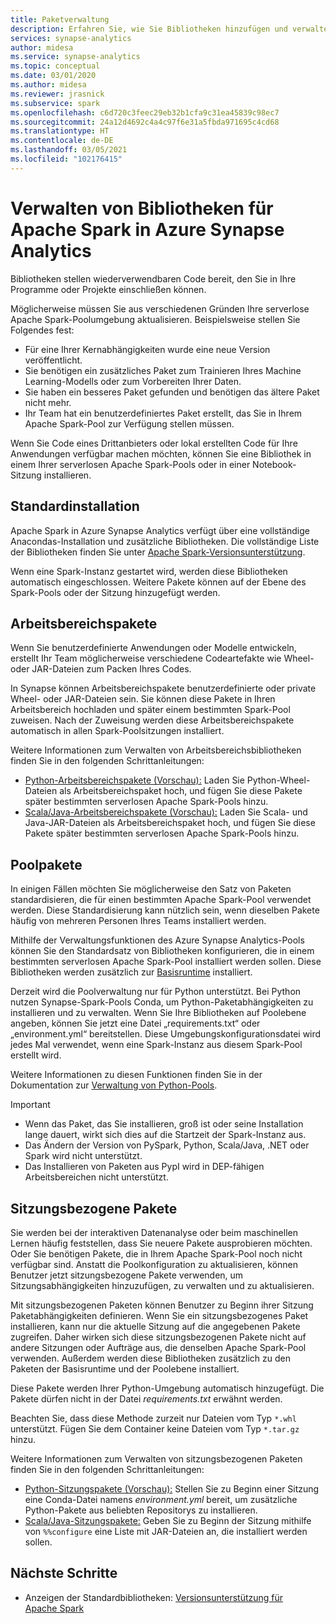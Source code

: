 ```yaml
---
title: Paketverwaltung
description: Erfahren Sie, wie Sie Bibliotheken hinzufügen und verwalten, die von Apache Spark in Azure Synapse Analytics verwendet werden.
services: synapse-analytics
author: midesa
ms.service: synapse-analytics
ms.topic: conceptual
ms.date: 03/01/2020
ms.author: midesa
ms.reviewer: jrasnick
ms.subservice: spark
ms.openlocfilehash: c6d720c3feec29eb32b1cfa9c31ea45839c98ec7
ms.sourcegitcommit: 24a12d4692c4a4c97f6e31a5fbda971695c4cd68
ms.translationtype: HT
ms.contentlocale: de-DE
ms.lasthandoff: 03/05/2021
ms.locfileid: "102176415"
---
```

# <a name="manage-libraries-for-apache-spark-in-azure-synapse-analytics"></a>Verwalten von Bibliotheken für Apache Spark in Azure Synapse Analytics
Bibliotheken stellen wiederverwendbaren Code bereit, den Sie in Ihre Programme oder Projekte einschließen können. 

Möglicherweise müssen Sie aus verschiedenen Gründen Ihre serverlose Apache Spark-Poolumgebung aktualisieren. Beispielsweise stellen Sie Folgendes fest:
- Für eine Ihrer Kernabhängigkeiten wurde eine neue Version veröffentlicht.
- Sie benötigen ein zusätzliches Paket zum Trainieren Ihres Machine Learning-Modells oder zum Vorbereiten Ihrer Daten.
- Sie haben ein besseres Paket gefunden und benötigen das ältere Paket nicht mehr.
- Ihr Team hat ein benutzerdefiniertes Paket erstellt, das Sie in Ihrem Apache Spark-Pool zur Verfügung stellen müssen.

Wenn Sie Code eines Drittanbieters oder lokal erstellten Code für Ihre Anwendungen verfügbar machen möchten, können Sie eine Bibliothek in einem Ihrer serverlosen Apache Spark-Pools oder in einer Notebook-Sitzung installieren.
  
## <a name="default-installation"></a>Standardinstallation
Apache Spark in Azure Synapse Analytics verfügt über eine vollständige Anacondas-Installation und zusätzliche Bibliotheken. Die vollständige Liste der Bibliotheken finden Sie unter [Apache Spark-Versionsunterstützung](apache-spark-version-support.md). 

Wenn eine Spark-Instanz gestartet wird, werden diese Bibliotheken automatisch eingeschlossen. Weitere Pakete können auf der Ebene des Spark-Pools oder der Sitzung hinzugefügt werden.

## <a name="workspace-packages"></a>Arbeitsbereichspakete
Wenn Sie benutzerdefinierte Anwendungen oder Modelle entwickeln, erstellt Ihr Team möglicherweise verschiedene Codeartefakte wie Wheel- oder JAR-Dateien zum Packen Ihres Codes. 

In Synapse können Arbeitsbereichspakete benutzerdefinierte oder private Wheel- oder JAR-Dateien sein. Sie können diese Pakete in Ihren Arbeitsbereich hochladen und später einem bestimmten Spark-Pool zuweisen. Nach der Zuweisung werden diese Arbeitsbereichspakete automatisch in allen Spark-Poolsitzungen installiert.

Weitere Informationen zum Verwalten von Arbeitsbereichsbibliotheken finden Sie in den folgenden Schrittanleitungen:

- [Python-Arbeitsbereichspakete (Vorschau):](./apache-spark-manage-python-packages.md#install-wheel-files) Laden Sie Python-Wheel-Dateien als Arbeitsbereichspaket hoch, und fügen Sie diese Pakete später bestimmten serverlosen Apache Spark-Pools hinzu.
- [Scala/Java-Arbeitsbereichspakete (Vorschau):](./apache-spark-manage-scala-packages.md#workspace-packages) Laden Sie Scala- und Java-JAR-Dateien als Arbeitsbereichspaket hoch, und fügen Sie diese Pakete später bestimmten serverlosen Apache Spark-Pools hinzu.

## <a name="pool-packages"></a>Poolpakete
In einigen Fällen möchten Sie möglicherweise den Satz von Paketen standardisieren, die für einen bestimmten Apache Spark-Pool verwendet werden. Diese Standardisierung kann nützlich sein, wenn dieselben Pakete häufig von mehreren Personen Ihres Teams installiert werden. 

Mithilfe der Verwaltungsfunktionen des Azure Synapse Analytics-Pools können Sie den Standardsatz von Bibliotheken konfigurieren, die in einem bestimmten serverlosen Apache Spark-Pool installiert werden sollen. Diese Bibliotheken werden zusätzlich zur [Basisruntime](./apache-spark-version-support.md) installiert. 

Derzeit wird die Poolverwaltung nur für Python unterstützt. Bei Python nutzen Synapse-Spark-Pools Conda, um Python-Paketabhängigkeiten zu installieren und zu verwalten. Wenn Sie Ihre Bibliotheken auf Poolebene angeben, können Sie jetzt eine Datei „requirements.txt“ oder „environment.yml“ bereitstellen. Diese Umgebungskonfigurationsdatei wird jedes Mal verwendet, wenn eine Spark-Instanz aus diesem Spark-Pool erstellt wird. 

Weitere Informationen zu diesen Funktionen finden Sie in der Dokumentation zur [Verwaltung von Python-Pools](./apache-spark-manage-python-packages.md#pool-libraries).

> [!IMPORTANT]
> - Wenn das Paket, das Sie installieren, groß ist oder seine Installation lange dauert, wirkt sich dies auf die Startzeit der Spark-Instanz aus.
> - Das Ändern der Version von PySpark, Python, Scala/Java, .NET oder Spark wird nicht unterstützt.
> - Das Installieren von Paketen aus PypI wird in DEP-fähigen Arbeitsbereichen nicht unterstützt.

## <a name="session-scoped-packages"></a>Sitzungsbezogene Pakete
Sie werden bei der interaktiven Datenanalyse oder beim maschinellen Lernen häufig feststellen, dass Sie neuere Pakete ausprobieren möchten. Oder Sie benötigen Pakete, die in Ihrem Apache Spark-Pool noch nicht verfügbar sind. Anstatt die Poolkonfiguration zu aktualisieren, können Benutzer jetzt sitzungsbezogene Pakete verwenden, um Sitzungsabhängigkeiten hinzuzufügen, zu verwalten und zu aktualisieren.

Mit sitzungsbezogenen Paketen können Benutzer zu Beginn ihrer Sitzung Paketabhängigkeiten definieren. Wenn Sie ein sitzungsbezogenes Paket installieren, kann nur die aktuelle Sitzung auf die angegebenen Pakete zugreifen. Daher wirken sich diese sitzungsbezogenen Pakete nicht auf andere Sitzungen oder Aufträge aus, die denselben Apache Spark-Pool verwenden. Außerdem werden diese Bibliotheken zusätzlich zu den Paketen der Basisruntime und der Poolebene installiert. 

Diese Pakete werden Ihrer Python-Umgebung automatisch hinzugefügt. Die Pakete dürfen nicht in der Datei *requirements.txt* erwähnt werden.

Beachten Sie, dass diese Methode zurzeit nur Dateien vom Typ `*.whl` unterstützt. Fügen Sie dem Container keine Dateien vom Typ `*.tar.gz` hinzu.

Weitere Informationen zum Verwalten von sitzungsbezogenen Paketen finden Sie in den folgenden Schrittanleitungen:

- [Python-Sitzungspakete (Vorschau):](./apache-spark-manage-python-packages.md) Stellen Sie zu Beginn einer Sitzung eine Conda-Datei namens *environment.yml* bereit, um zusätzliche Python-Pakete aus beliebten Repositorys zu installieren. 
- [Scala/Java-Sitzungspakete:](./apache-spark-manage-scala-packages.md) Geben Sie zu Beginn der Sitzung mithilfe von `%%configure` eine Liste mit JAR-Dateien an, die installiert werden sollen.

## <a name="next-steps"></a>Nächste Schritte
- Anzeigen der Standardbibliotheken: [Versionsunterstützung für Apache Spark](apache-spark-version-support.md)

